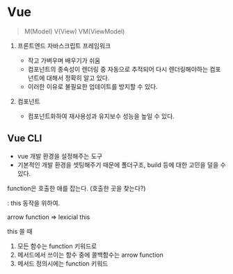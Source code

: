# Vue

> M(Model) V(View) VM(ViewModel)

1. 프론트엔드 자바스크립트 프레임워크
   * 작고 가벼우며 배우기가 쉬움
   * 컴포넌트의 종속성이 렌더링 중 자동으로 추적되어 다시 렌더링해야하는 컴포넌트에 대해서 정확히 알고 있다.
   * 이러한 이유로 불필요한 업데이트를 방지할 수 있다.

2. 컴포넌트
   * 컴포넌트화하여 재사용성과 유지보수 성능을 높일 수 있다.

## Vue CLI

* vue 개발 환경을 설정해주는 도구
* 기본적인 개발 환경을 셋팅해주기 때문에 폴더구조, build 등에 대한 고민을 덜을 수 있다.



function은 호출한 애를 잡는다. (호출한 곳을 찾는다?)

: this 동작을 위하여.

arrow function => lexicial this



this 쓸 때

1. 모든 함수는 function 키워드로
2. 메서드에서 쓰이는 함수 중에 콜백함수는 arrow function
3. 메서드 정의시에는 function 키워드